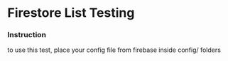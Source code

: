 # Firestore List Testing


### Instruction

to use this test, place your config file from firebase inside config/ folders
